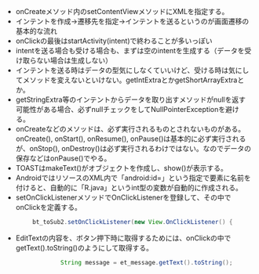 - onCreateメソッド内のsetContentViewメソッドにXMLを指定する。
- インテントを作成->遷移先を指定->インテントを送るというのが画面遷移の基本的な流れ
- onClickの最後はstartActivity(intent)で終わることが多いっぽい
- intentを送る場合も受ける場合も、まずは空のintentを生成する（データを受け取らない場合は生成しない）
- インテントを送る時はデータの型気にしなくていいけど、受ける時は気にしてメソッドを変えないといけない。getIntExtraとかgetShortArrayExtraとか。
- getStringExtra等のインテントからデータを取り出すメソッドがnullを返す可能性がある場合、必ずnullチェックをしてNullPointerExceptionを避ける。
- onCreateなどのメソッドは、必ず実行されるものとされないものがある。onCreate(), onStart(), onResume(), onPause()は基本的に必ず実行されるが、onStop(), onDestroy()は必ず実行されるわけではない。なのでデータの保存などはonPause()でやる。
- TOASTはmakeText()がオブジェクトを作成し、show()が表示する。
- AndroidではリソースのXML内で「android:id=」という指定で要素に名前を付けると、自動的に「R.java」というint型の変数が自動的に作成される。
- setOnClickListenerメソッドでOnClickListenerを登録して、その中でonClickを定義する。

```java
        bt_toSub2.setOnClickListener(new View.OnClickListener() {
```

- EditTextの内容を、ボタン押下時に取得するためには、onClickの中でgetText().toString()のようにして取得する。

```java
                String message = et_message.getText().toString();
```
